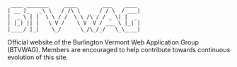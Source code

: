 ```
 ____ _______     ____        ___    ____
| __ )_   _\ \   / /\ \      / / \  / ___|
|  _ \ | |  \ \ / /  \ \ /\ / / _ \| |  _
| |_) || |   \ V /    \ V  V / ___ \ |_| |
|____/ |_|    \_/      \_/\_/_/   \_\____|
```

Official website of the Burlington Vermont Web Application Group (BTVWAG). Members are encouraged to help contribute towards continuous evolution of this site.
